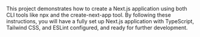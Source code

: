 This project demonstrates how to create a Next.js application using both CLI tools like npx and the create-next-app tool. By following these instructions, you will have a fully set up Next.js application with TypeScript, Tailwind CSS, and ESLint configured, and ready for further development.
